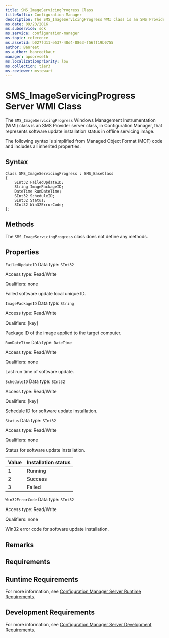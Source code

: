 ```yaml
---
title: SMS_ImageServicingProgress Class
titleSuffix: Configuration Manager
description: The SMS_ImageServicingProgress WMI class is an SMS Provider server class that represents software update installation status in offline servicing image.
ms.date: 09/20/2016
ms.subservice: sdk
ms.service: configuration-manager
ms.topic: reference
ms.assetid: b027fd11-e537-48d4-8863-f56ff19b0755
author: Banreet
ms.author: banreetkaur
manager: apoorvseth
ms.localizationpriority: low
ms.collection: tier3
ms.reviewer: mstewart
---
```

# SMS_ImageServicingProgress Server WMI Class
The `SMS_ImageServicingProgress` Windows Management Instrumentation (WMI) class is an SMS Provider server class, in Configuration Manager, that represents software update installation status in offline servicing image.

 The following syntax is simplified from Managed Object Format (MOF) code and includes all inherited properties.

## Syntax

```
Class SMS_ImageServicingProgress : SMS_BaseClass
{
    SInt32 FailedUpdateID;
    String ImagePackageID;
    DateTime RunDateTime;
    SInt32 ScheduleID;
    SInt32 Status;
    SInt32 Win32ErrorCode;
};
```

## Methods
 The `SMS_ImageServicingProgress` class does not define any methods.

## Properties
 `FailedUpdateID`
 Data type: `SInt32`

 Access type: Read/Write

 Qualifiers: none

 Failed software update local unique ID.

 `ImagePackageID`
 Data type: `String`

 Access type: Read/Write

 Qualifiers: [key]

 Package ID of the image applied to the target computer.

 `RunDateTime`
 Data type: `DateTime`

 Access type: Read/Write

 Qualifiers: none

 Last run time of software update.

 `ScheduleID`
 Data type: `SInt32`

 Access type: Read/Write

 Qualifiers: [key]

 Schedule ID for software update installation.

 `Status`
 Data type: `SInt32`

 Access type: Read/Write

 Qualifiers: none

 Status for software update installation.

| Value | Installation status |
| ----- | ------------------- |
|1|Running|
|2|Success|
|3|Failed|

 `Win32ErrorCode`
 Data type: `SInt32`

 Access type: Read/Write

 Qualifiers: none

 Win32 error code for software update installation.

## Remarks

## Requirements

## Runtime Requirements
 For more information, see [Configuration Manager Server Runtime Requirements](../../../develop/core/reqs/server-runtime-requirements.md).

## Development Requirements
 For more information, see [Configuration Manager Server Development Requirements](../../../develop/core/reqs/server-development-requirements.md).
